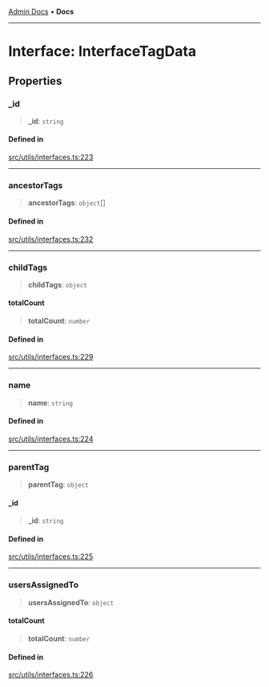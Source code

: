 [Admin Docs](/) • **Docs**

***

# Interface: InterfaceTagData

## Properties

### \_id

> **\_id**: `string`

#### Defined in

[src/utils/interfaces.ts:223](https://github.com/PalisadoesFoundation/talawa-admin/blob/main/src/utils/interfaces.ts#L223)

***

### ancestorTags

> **ancestorTags**: `object`[]

#### Defined in

[src/utils/interfaces.ts:232](https://github.com/PalisadoesFoundation/talawa-admin/blob/main/src/utils/interfaces.ts#L232)

***

### childTags

> **childTags**: `object`

#### totalCount

> **totalCount**: `number`

#### Defined in

[src/utils/interfaces.ts:229](https://github.com/PalisadoesFoundation/talawa-admin/blob/main/src/utils/interfaces.ts#L229)

***

### name

> **name**: `string`

#### Defined in

[src/utils/interfaces.ts:224](https://github.com/PalisadoesFoundation/talawa-admin/blob/main/src/utils/interfaces.ts#L224)

***

### parentTag

> **parentTag**: `object`

#### \_id

> **\_id**: `string`

#### Defined in

[src/utils/interfaces.ts:225](https://github.com/PalisadoesFoundation/talawa-admin/blob/main/src/utils/interfaces.ts#L225)

***

### usersAssignedTo

> **usersAssignedTo**: `object`

#### totalCount

> **totalCount**: `number`

#### Defined in

[src/utils/interfaces.ts:226](https://github.com/PalisadoesFoundation/talawa-admin/blob/main/src/utils/interfaces.ts#L226)
